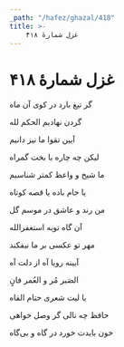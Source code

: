 ```yaml
---
_path: "/hafez/ghazal/418"
title: >-
    غزل شمارهٔ ۴۱۸
---
```

# غزل شمارهٔ ۴۱۸

<div class="b" id="bn1"><div class="m1"><p>گر تیغ بارد در کوی آن ماه</p></div>
<div class="m2"><p>گردن نهادیم الحکم لله</p></div></div>
<div class="b" id="bn2"><div class="m1"><p>آیین تقوا ما نیز دانیم</p></div>
<div class="m2"><p>لیکن چه چاره با بخت گمراه</p></div></div>
<div class="b" id="bn3"><div class="m1"><p>ما شیخ و واعظ کمتر شناسیم</p></div>
<div class="m2"><p>یا جام باده یا قصه کوتاه</p></div></div>
<div class="b" id="bn4"><div class="m1"><p>من رند و عاشق در موسم گل</p></div>
<div class="m2"><p>آن گاه توبه استغفرالله</p></div></div>
<div class="b" id="bn5"><div class="m1"><p>مهر تو عکسی بر ما نیفکند</p></div>
<div class="m2"><p>آیینه رویا آه از دلت آه</p></div></div>
<div class="b" id="bn6"><div class="m1"><p>الصَبر مُر و العُمر فانٍ</p></div>
<div class="m2"><p>یا لیت شعری حتام القاه</p></div></div>
<div class="b" id="bn7"><div class="m1"><p>حافظ چه نالی گر وصل خواهی</p></div>
<div class="m2"><p>خون بایدت خورد در گاه و بی‌گاه</p></div></div>
